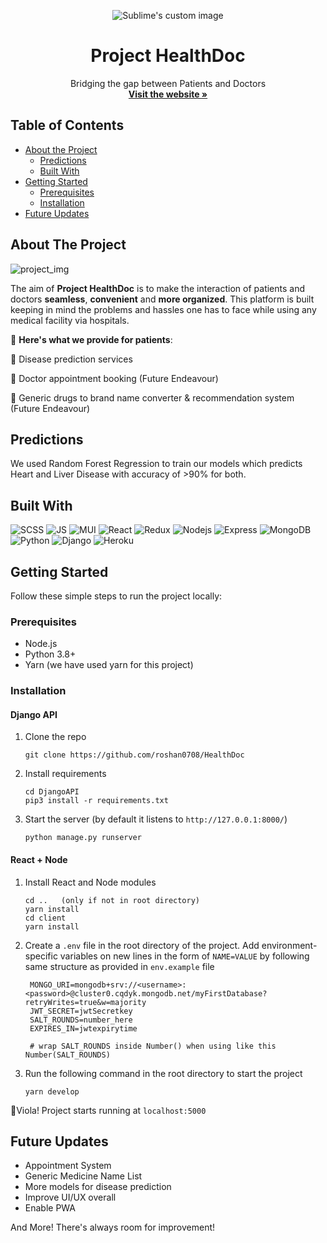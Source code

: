 <p align="center">
  <img src="https://user-images.githubusercontent.com/60403638/118405967-e7c9a180-b697-11eb-9220-c7e534c4afe0.png" alt="Sublime's custom image"/>
  <h1 align="center">Project HealthDoc</h1>
  <p align="center">
    Bridging the gap between Patients and Doctors 
    <br />
    <a href="https://healthdoc.herokuapp.com/"><strong>Visit the website »</strong></a>
  </p>
</p>

## Table of Contents

* [About the Project](#about-the-project)
  * [Predictions](#predictions)
  * [Built With](#built-with)
* [Getting Started](#getting-started)
  * [Prerequisites](#prerequisites)
  * [Installation](#installation)
* [Future Updates](#future-updates)


## About The Project

<img src="https://user-images.githubusercontent.com/60403638/118406404-93272600-b699-11eb-8609-3e222af021b1.png" alt="project_img" />

The aim of **Project HealthDoc** is to make the interaction of patients and doctors **seamless**, **convenient** and **more organized**. This platform is built keeping in mind the problems and hassles one has to face while using any medical facility via hospitals.

:face_with_thermometer: **Here's what we provide for patients**:

:dna: Disease prediction services

:page_facing_up: Doctor appointment booking (Future Endeavour)

:pill: Generic drugs to brand name converter & recommendation system (Future Endeavour)


## Predictions

We used Random Forest Regression to train our models which predicts Heart and Liver Disease with accuracy of >90% for both.


## Built With

<p float = "left">

<img alt="SCSS" src="https://img.shields.io/badge/Sass-CC6699?style=for-the-badge&logo=sass&logoColor=white" />

<img alt="JS" src="https://img.shields.io/badge/-JavaScript-F7DF1E?style=flat-square&logo=javascript&logoColor=black">

<img alt="MUI" src="https://img.shields.io/badge/Material--UI-0081CB?style=for-the-badge&logo=material-ui&logoColor=white" />

<img alt="React" src="https://img.shields.io/badge/-React-61DAFB?style=flat-square&logo=react&logoColor=white" />

<img alt="Redux" src="https://img.shields.io/badge/Redux-593D88?style=for-the-badge&logo=redux&logoColor=white" />

<img alt="Nodejs" src="https://img.shields.io/badge/-Node.js-339933?style=flat-square&logo=node.js&logoColor=white" />

<img alt="Express" src="https://img.shields.io/badge/Express.js-404D59?style=for-the-badge&logo=express&logoColor=white" />

<img alt="MongoDB" src="https://img.shields.io/badge/-MongoDB-47A248?style=flat-square&logo=MongoDB&logoColor=white" />

<img alt="Python" src="https://img.shields.io/badge/-Python-3776AB?style=flat-square&logo=python&logoColor=white" />

<img alt="Django" src="https://img.shields.io/badge/Django-092E20?style=for-the-badge&logo=django&logoColor=white" />

<img alt="Heroku" src="https://img.shields.io/badge/-Heroku-430098?style=flat-square&logo=heroku&logoColor=white" />

</p>

## Getting Started

Follow these simple steps to run the project locally:

### Prerequisites

- Node.js
- Python 3.8+
- Yarn (we have used yarn for this project)

### Installation

#### Django API

1. Clone the repo

   ```
   git clone https://github.com/roshan0708/HealthDoc
   ```
   
2. Install requirements

   ```
   cd DjangoAPI
   pip3 install -r requirements.txt
   ```
   
3. Start the server (by default it listens to `http://127.0.0.1:8000/`)

   ```
   python manage.py runserver
   ```

#### React + Node

1. Install React and Node modules

   ```
   cd ..   (only if not in root directory)
   yarn install
   cd client
   yarn install
   ```
   
2. Create a `.env` file in the root directory of the project. Add environment-specific variables on new lines in the form of `NAME=VALUE` by following same structure as provided in `env.example` file

   ```dosini
    MONGO_URI=mongodb+srv://<username>:<password>@cluster0.cqdyk.mongodb.net/myFirstDatabase?retryWrites=true&w=majority
    JWT_SECRET=jwtSecretkey
    SALT_ROUNDS=number_here
    EXPIRES_IN=jwtexpirytime

    # wrap SALT_ROUNDS inside Number() when using like this Number(SALT_ROUNDS)
   ```

3. Run the following command in the root directory to start the project

   ```
   yarn develop
   ```
   
🤩Viola! Project starts running at `localhost:5000`

## Future Updates

- Appointment System
- Generic Medicine Name List
- More models for disease prediction
- Improve UI/UX overall
- Enable PWA

And More! There's always room for improvement!
